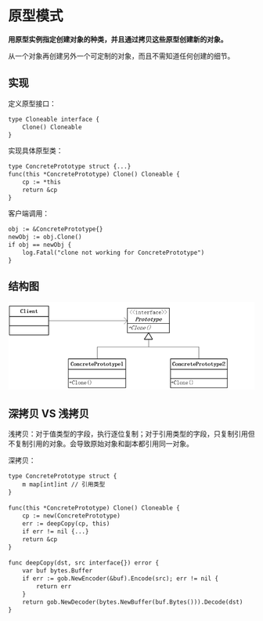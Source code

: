 # 原型模式

**用原型实例指定创建对象的种类，并且通过拷贝这些原型创建新的对象。**

从一个对象再创建另外一个可定制的对象，而且不需知道任何创建的细节。

## 实现

定义原型接口：

```text
type Cloneable interface {
    Clone() Cloneable
}
```

实现具体原型类：

```text
type ConcretePrototype struct {...}
func(this *ConcretePrototype) Clone() Cloneable {
    cp := *this
    return &cp
}
```

客户端调用：

```text
obj := &ConcretePrototype{}
newObj := obj.Clone()
if obj == newObj {
    log.Fatal("clone not working for ConcretePrototype")
}
```

## 结构图

![原型模式结构图](yuan-xing-mo-shi.assets/1585454926253.png)

## 深拷贝 VS 浅拷贝

浅拷贝：对于值类型的字段，执行逐位复制；对于引用类型的字段，只复制引用但不复制引用的对象。会导致原始对象和副本都引用同一对象。

深拷贝：

```text
type ConcretePrototype struct {
    m map[int]int // 引用类型
}

func(this *ConcretePrototype) Clone() Cloneable {
    cp := new(ConcretePrototype)
    err := deepCopy(cp, this)
    if err != nil {...}
    return &cp
}

func deepCopy(dst, src interface{}) error {
    var buf bytes.Buffer
    if err := gob.NewEncoder(&buf).Encode(src); err != nil {
        return err
    }
    return gob.NewDecoder(bytes.NewBuffer(buf.Bytes())).Decode(dst)
}
```

